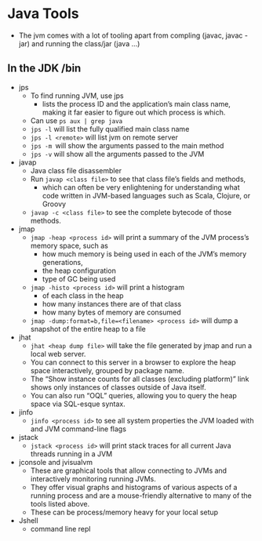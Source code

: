 # Java Tools

- The jvm comes with a lot of tooling apart from compling (javac, javac -jar) and running the class/jar (java ...)

## In the JDK /bin

- jps
  - To find running JVM, use jps
    - lists the process ID and the application’s main class name, making it far easier to figure out which process is which.
  - Can use `ps aux | grep java`
  - `jps -l` will list the fully qualified main class name
  - `jps -l <remote>` will list jvm on remote server
  - `jps -m `will show the arguments passed to the main method
  - `jps -v` will show all the arguments passed to the JVM
- javap
  - Java class file disassembler
  - Run `javap <class file>` to see that class file’s fields and methods,
    - which can often be very enlightening for understanding what code written in JVM-based languages such as Scala, Clojure, or Groovy
  - `javap -c <class file>` to see the complete bytecode of those methods.
- jmap
  - `jmap -heap <process id>` will print a summary of the JVM process’s memory space, such as
    - how much memory is being used in each of the JVM’s memory generations,
    - the heap configuration
    - type of GC being used
  - `jmap -histo <process id>` will print a histogram
    - of each class in the heap
    - how many instances there are of that class
    - how many bytes of memory are consumed
  - `jmap -dump:format=b,file=<filename> <process id>` will dump a snapshot of the entire heap to a file
- jhat
  - `jhat <heap dump file>` will take the file generated by jmap and run a local web server.
  - You can connect to this server in a browser to explore the heap space interactively, grouped by package name.
  - The “Show instance counts for all classes (excluding platform)” link shows only instances of classes outside of Java itself.
  - You can also run “OQL” queries, allowing you to query the heap space via SQL-esque syntax.
- jinfo
  - `jinfo <process id>` to see all system properties the JVM loaded with and JVM command-line flags
- jstack
  - `jstack <process id>` will print stack traces for all current Java threads running in a JVM
- jconsole and jvisualvm
  - These are graphical tools that allow connecting to JVMs and interactively monitoring running JVMs.
  - They offer visual graphs and histograms of various aspects of a running process and are a mouse-friendly alternative to many of the tools listed above.
  - These can be process/memory heavy for your local setup
- Jshell
  - command line repl
